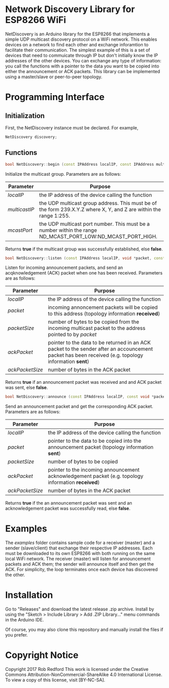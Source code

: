 # Network Discovery Library for ESP8266 WiFi
NetDiscovery is an Arduino library for the ESP8266 that implements a simple UDP multicast discovery protocol on a WiFi network.
This enables devices on a network to find each other and exchange inforamtion to facilitate their communication.
The simplest example of this is a set of devices that need to commuicate through IP but don't
initially know the IP addresses of the other devices.
You can exchange any type of information: you call the functions with a pointer to the data you want to be copied into either the announcement or ACK packets.
This library can be implemented using a master/slave or peer-to-peer topology.

# Programming Interface
## Initialization
First, the NetDiscovery instance must be declared. For example,
```C++
NetDiscovery discovery;
```
## Functions
```C++
bool NetDiscovery::begin (const IPAddress localIP, const IPAddress multicastIP, const int mcastPort);
```
Initialize the multicast group.
Parameters are as follows:

|Parameter|Purpose|
|---|---|
|_localIP_|the IP address of the device calling the function|
|_multicastIP_|the UDP multicast group address. This must be of the form 239.X.Y.Z where X, Y, and Z are within the range 1:255.|
|_mcastPort_|the UDP multicast port number. This must be a number within the range ND_MCAST_PORT_LOW:ND_MCAST_PORT_HIGH.| 

Returns __true__ if the multicast group was successfully established, else __false__.

```C++
bool NetDiscovery::listen (const IPAddress localIP, void *packet, const size_t packetSize, const void *ackPacket, const size_t ackPacketSize);
```

Listen for incoming announcement packets, and send an acqknowledgement (ACK) packet when one has been received.
Parameters are as follows:

|Parameter|Purpose|
|---|---|
|_localIP_|the IP address of the device calling the function|
|_packet_|incoming annoncement packets will be copied to this address (topology information __received__)|
|_packetSize_|number of bytes to be copied from the incoming multicast packet to the address pointed to by _packet_|
|_ackPacket_|pointer to the data to be returned in an ACK packet to the sender after an accouncement packet has been received (e.g. topology information __sent__)|
|_ackPacketSize_|number of bytes in the ACK packet|

Returns __true__ if an announcement packet was received and and ACK packet was sent, else __false__.

```C++
bool NetDiscovery::announce (const IPAddress localIP, const void *packet, const size_t packetSize, void *ackPacket, const size_t ackPacketSize);
```

Send an announcement packet and get the corresponding ACK packet.
Parameters are as follows:

|Parameter|Purpose|
|---|---|
|_localIP_|the IP address of the device calling the function|
|_packet_|pointer to the data to be copied into the announcement packet (topology information __sent__)|
|_packetSize_|number of bytes to be copied|
|_ackPacket_|pointer to the incoming announcement acknowledgement packet (e.g. topology information __received__)|
|_ackPacketSize_|number of bytes in the ACK packet|

Returns __true__ if the an announcement packet was sent and an acknowledgement packet was successfully read, else __false__.

# Examples
The _examples_ folder contains sample code for a receiver (master) and a sender (slave/client) that exchange their respective IP addresses.
Each must be downloaded to its own ESP8266 with both running on the same local WiFi network.
The receiver (master) will listen for announcement packets and ACK them;
the sender will announce itself and then get the ACK.
For simplicity, the loop terminates once each device has discovered the other.

# Installation

Go to "Releases" and download the latest release .zip archive.
Install by using the "Sketch > Include Library > Add .ZIP Library..." menu commands in the Arduino IDE.

Of course, you may also clone this repository and manually install the files if you prefer.

# Copyright Notice

Copyright 2017 Rob Redford
This work is licensed under the Creative Commons Attribution-NonCommercial-ShareAlike 4.0 International License.
To view a copy of this license, visit [BY-NC-SA].